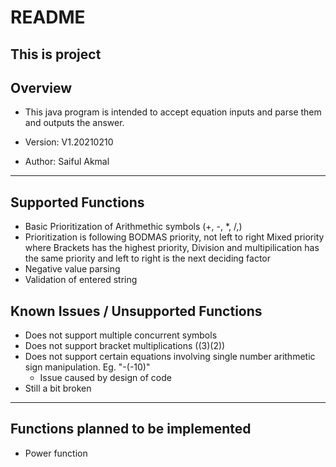 # README #

This is project 
---
## Overview ##

* This java program is intended to accept equation inputs and parse them and outputs the answer.

* Version: V1.20210210
* Author: Saiful Akmal

---
## Supported Functions ##

* Basic Prioritization of Arithmethic symbols (+, -, *, /,)
* Prioritization is following BODMAS priority, not left to right Mixed priority where Brackets has the highest priority, Division and multipilication has the same priority and left to right is the next deciding factor
* Negative value parsing
* Validation of entered string

## Known Issues / Unsupported Functions ##

* Does not support multiple concurrent symbols
* Does not support bracket multiplications ((3)(2))
* Does not support certain equations involving single number arithmetic sign manipulation. Eg. "-(-10)" 
    * Issue caused by design of code
* Still a bit broken

---
## Functions planned to be implemented ##

 * Power function